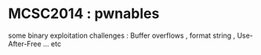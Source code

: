 MCSC2014 : pwnables
========

some binary exploitation challenges : Buffer overflows , format string , Use-After-Free ... etc

